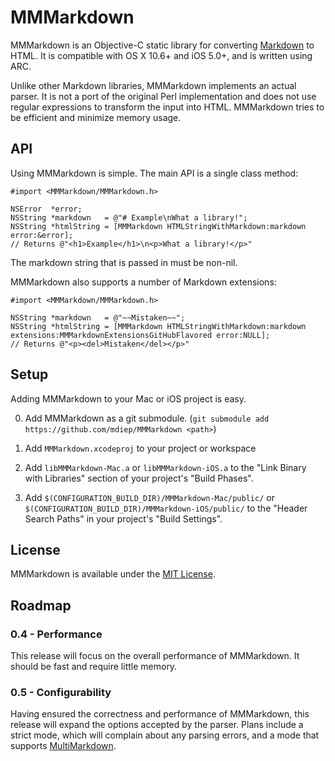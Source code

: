 # MMMarkdown
MMMarkdown is an Objective-C static library for converting [Markdown][] to HTML. It is compatible with OS X 10.6+ and iOS 5.0+, and is written using ARC.

Unlike other Markdown libraries, MMMarkdown implements an actual parser. It is not a port of the original Perl implementation and does not use regular expressions to transform the input into HTML. MMMarkdown tries to be efficient and minimize memory usage.

[Markdown]: http://daringfireball.net/projects/markdown/

## API
Using MMMarkdown is simple. The main API is a single class method:

    #import <MMMarkdown/MMMarkdown.h>
    
    NSError  *error;
    NSString *markdown   = @"# Example\nWhat a library!";
    NSString *htmlString = [MMMarkdown HTMLStringWithMarkdown:markdown error:&error];
    // Returns @"<h1>Example</h1>\n<p>What a library!</p>"

The markdown string that is passed in must be non-nil.

MMMarkdown also supports a number of Markdown extensions:

    #import <MMMarkdown/MMMarkdown.h>
    
    NSString *markdown   = @"~~Mistaken~~";
    NSString *htmlString = [MMMarkdown HTMLStringWithMarkdown:markdown extensions:MMMarkdownExtensionsGitHubFlavored error:NULL];
    // Returns @"<p><del>Mistaken</del></p>"

## Setup
Adding MMMarkdown to your Mac or iOS project is easy.

0. Add MMMarkdown as a git submodule. (`git submodule add https://github.com/mdiep/MMMarkdown <path>`)

0. Add `MMMarkdown.xcodeproj` to your project or workspace

0. Add `libMMMarkdown-Mac.a` or `libMMMarkdown-iOS.a` to the "Link Binary with Libraries" section of your project's "Build Phases".

0. Add `$(CONFIGURATION_BUILD_DIR)/MMMarkdown-Mac/public/` or `$(CONFIGURATION_BUILD_DIR)/MMMarkdown-iOS/public/` to the "Header Search Paths" in your project's "Build Settings".

## License
MMMarkdown is available under the [MIT License][].

[MIT License]: http://opensource.org/licenses/mit-license.php

## Roadmap
### 0.4 - Performance
This release will focus on the overall performance of MMMarkdown. It should be fast and require little memory.

### 0.5 - Configurability
Having ensured the correctness and performance of MMMarkdown, this release will expand the options accepted by the parser. Plans include a strict mode, which will complain about any parsing errors, and a mode that supports [MultiMarkdown][].

[MultiMarkdown]: http://fletcherpenney.net/multimarkdown/
